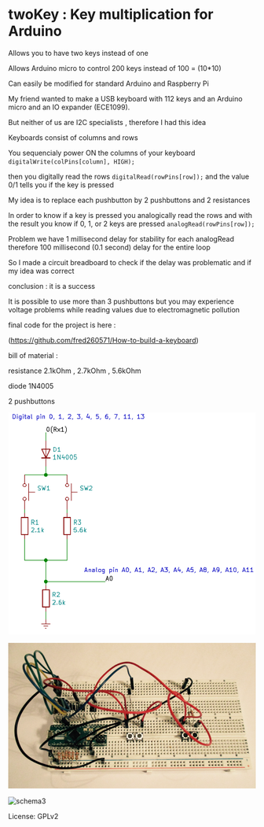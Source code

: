 # twoKey : Key multiplication for Arduino 
Allows you to have two keys instead of one

Allows Arduino micro to control 200 keys instead of 100 = (10*10)

Can easily be modified for standard Arduino and Raspberry Pi

My friend wanted to make a USB keyboard with 112 keys and an Arduino micro and an IO expander (ECE1099).

But neither of us are I2C specialists , therefore I had this idea

Keyboards consist of columns and rows

You sequencialy power ON the columns of your keyboard  `digitalWrite(colPins[column], HIGH);`

then you digitally read the rows `digitalRead(rowPins[row]);` and the value 0/1 tells you if the key is pressed

My idea is to replace each pushbutton by 2 pushbuttons and 2 resistances

In order to know if a key is pressed you analogically read the rows and with the result you know if 0, 1, or 2 keys are pressed `analogRead(rowPins[row]);`

Problem we have 1 millisecond delay for stability for each analogRead therefore 100 millisecond (0.1 second) delay for the entire loop

So I made a circuit breadboard to check if the delay was problematic and if my idea was correct

conclusion : it is a success

It is possible to use more than 3 pushbuttons but you may experience voltage problems while reading values due to electromagnetic pollution

final code for the project is here :

(https://github.com/fred260571/How-to-build-a-keyboard)


bill of material :

resistance 2.1kOhm , 2.7kOhm , 5.6kOhm

diode 1N4005

2 pushbuttons

![schema](/twokey.png)

![schema2](/breadboard.png)

![schema3](https://camo.githubusercontent.com/87e06ff5c55ebb9498f5a3f7f232796a69259489/68747470733a2f2f7261776769746875622e636f6d2f426f756e692f41726475696e6f2d50696e6f75742f6d61737465722f41726475696e6f2532304d6963726f25323050696e6f75742e706e67)


License: GPLv2
